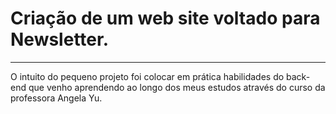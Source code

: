 # Criação de um web site voltado para Newsletter.
-------------------------------------------------

O intuito do pequeno projeto foi colocar em prática habilidades do back-end que venho aprendendo ao longo dos meus estudos através do curso da professora Angela Yu. 
